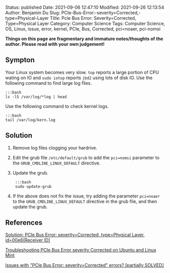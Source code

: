 Status: published
Date: 2021-09-06 12:47:10
Modified: 2021-09-26 12:13:54
Author: Benjamin Du
Slug: PCIe-Bus-Error:-severity=Corrected,-type=Physical-Layer
Title: Pcie Bus Error: Severity=Corrected, Type=Physical Layer
Category: Computer Science
Tags: Computer Science, OS, Linux, issue, error, kernel, PCIe, Bus, Corrected, pci=noaer, pci-nomsi

**Things on this page are fragmentary and immature notes/thoughts of the author. Please read with your own judgement!**

## Sympton

Your Linux system becomes very slow. 
`top` reports a large portion of CPU wating on IO
and `sudo iotop` reports `jbd2` using lots of disk IO.
Use the following command to find large log files.

    :::bash
    ls -lS /var/log/*log | head

Use the following command to check kernel logs.

    :::bash
    tail /var/log/kern.log

## Solution

1. Remove log files clogging your hardrive.
 
2. Edit the grub file `/etc/default/grub` 
    to add the `pci=nomsi` parameter to the `GRUB_CMDLINE_LINUX_DEFAULT` directive.

3. Update the grub.

        :::bash
        sudo update-grub

4. If the above does not fix the issue, 
    try adding the parameter `pci=noaer` to the `GRUB_CMDLINE_LINUX_DEFAULT` directive in the grub file,
    and then update the grub.

## References 

[Solution: PCIe Bus Error: severity=Corrected, type=Physical Layer, id=00e6(Receiver ID)](https://codesport.io/linux/solution-pcie-bus-error-severitycorrected-typephysical-layer-id00e6receiver-id/)

[Troubleshooting PCIe Bus Error severity Corrected on Ubuntu and Linux Mint](https://itsfoss.com/pcie-bus-error-severity-corrected/)

[Issues with "PCIe Bus Error: severity=Corrected" errors? [partially SOLVED]](https://forums.linuxmint.com/viewtopic.php?t=320473)
